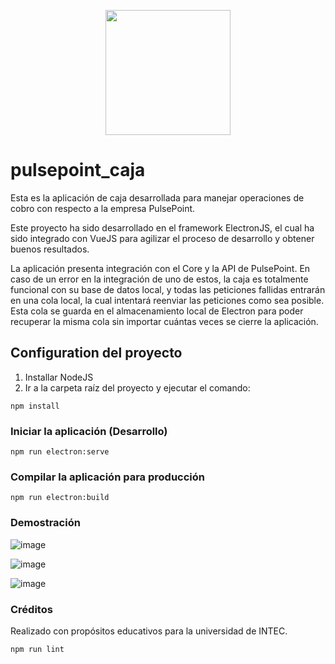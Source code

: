 <p align="center">
  <img src="https://github.com/Pulse-Point/pulsepoint_caja/assets/99276259/42f7a84c-1179-493e-b71e-6148445fc943" width="200">
</p>

# pulsepoint_caja

Esta es la aplicación de caja desarrollada para manejar operaciones de cobro con respecto a la empresa PulsePoint.

Este proyecto ha sido desarrollado en el framework ElectronJS, el cual ha sido integrado con VueJS para agilizar el proceso de desarrollo y obtener buenos resultados.

La aplicación presenta integración con el Core y la API de PulsePoint. En caso de un error en la integración de uno de estos, la caja es totalmente funcional con su base de datos local, y todas las peticiones fallidas entrarán en una cola local, la cual intentará reenviar las peticiones como sea posible. Esta cola se guarda en el almacenamiento local de Electron para poder recuperar la misma cola sin importar cuántas veces se cierre la aplicación.

## Configuration del proyecto

1. Installar NodeJS
2. Ir a la carpeta raíz del proyecto y ejecutar el comando:

```
npm install
```

### Iniciar la aplicación (Desarrollo)

```
npm run electron:serve
```

### Compilar la aplicación para producción

```
npm run electron:build
```

### Demostración

![image](https://github.com/Pulse-Point/pulsepoint_caja/assets/99276259/875cceb1-2312-42de-83a7-b09a7c983b7f)

![image](https://github.com/Pulse-Point/pulsepoint_caja/assets/99276259/6f57a38a-ac6d-4a29-835a-e648ded22df4)

![image](https://github.com/Pulse-Point/pulsepoint_caja/assets/99276259/c2b6799f-25ad-4abe-add5-efcdc645d017)


### Créditos

Realizado con propósitos educativos para la universidad de INTEC.

```
npm run lint
```
